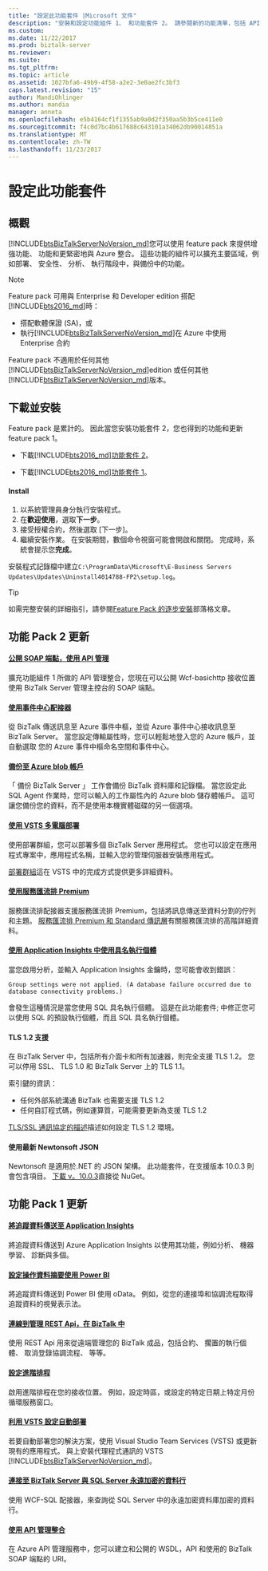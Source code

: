 ```yaml
---
title: "設定此功能套件 |Microsoft 文件"
description: "安裝和設定功能組件 1、 和功能套件 2。 請參閱新的功能清單，包括 API 管理中，team services 部署，Azure 的新配接器、 備份及多個 BizTalk Server 2016 中"
ms.custom: 
ms.date: 11/22/2017
ms.prod: biztalk-server
ms.reviewer: 
ms.suite: 
ms.tgt_pltfrm: 
ms.topic: article
ms.assetid: 1027bfa6-49b9-4f58-a2e2-3e0ae2fc3bf3
caps.latest.revision: "15"
author: MandiOhlinger
ms.author: mandia
manager: anneta
ms.openlocfilehash: e5b4164cf1f1355ab9a0d2f350aa5b3b5ce411e0
ms.sourcegitcommit: f4c0d7bc4b617688c643101a34062db90014851a
ms.translationtype: MT
ms.contentlocale: zh-TW
ms.lasthandoff: 11/23/2017
---
```

# <a name="configure-the-feature-pack"></a>設定此功能套件

## <a name="overview"></a>概觀

[!INCLUDE[btsBizTalkServerNoVersion_md](../includes/btsbiztalkservernoversion-md.md)]您可以使用 feature pack 來提供增強功能、 功能和更緊密地與 Azure 整合。 這些功能的組件可以擴充主要區域，例如部署、 安全性、 分析、 執行階段中，與備份中的功能。 

> [!NOTE]
> Feature pack 可用與 Enterprise 和 Developer edition 搭配[!INCLUDE[bts2016_md](../includes/bts2016-md.md)]時： 
> 
> - 搭配軟體保證 (SA)，或
> - 執行[!INCLUDE[btsBizTalkServerNoVersion_md](../includes/btsbiztalkservernoversion-md.md)]在 Azure 中使用 Enterprise 合約
> 
> Feature pack 不適用於任何其他[!INCLUDE[btsBizTalkServerNoVersion_md](../includes/btsbiztalkservernoversion-md.md)]edition 或任何其他[!INCLUDE[btsBizTalkServerNoVersion_md](../includes/btsbiztalkservernoversion-md.md)]版本。 

## <a name="download-and-install"></a>下載並安裝

Feature pack 是累計的。 因此當您安裝功能套件 2，您也得到的功能和更新 feature pack 1。

* 下載[!INCLUDE[bts2016_md](../includes/bts2016-md.md)][功能套件 2](https://aka.ms/bts2016fp2)。

* 下載[!INCLUDE[bts2016_md](../includes/bts2016-md.md)][功能套件 1](https://www.microsoft.com/download/details.aspx?id=55100)。

#### <a name="install"></a>Install

1. 以系統管理員身分執行安裝程式。
2. 在**歡迎使用**，選取**下一步**。 
3. 接受授權合約，然後選取 [下一步]。 
4. 繼續安裝作業。 在安裝期間，數個命令視窗可能會開啟和關閉。 完成時，系統會提示您**完成**。

安裝程式記錄檔中建立`C:\ProgramData\Microsoft\E-Business Servers Updates\Updates\Uninstall4014788-FP2\setup.log`。

>[!TIP]
> 如需完整安裝的詳細指引，請參閱[Feature Pack 的逐步安裝](https://blog.sandro-pereira.com/2017/04/27/microsoft-biztalk-server-2016-feature-pack-1-step-by-step-installation/)部落格文章。

## <a name="feature-pack-2-updates"></a>功能 Pack 2 更新

#### <a name="expose-soap-endpoints-with-api-managementcoreconnect-to-azure-api-managementmd"></a>[公開 SOAP 端點，使用 API 管理](../core/connect-to-azure-api-management.md)

擴充功能組件 1 所做的 API 管理整合，您現在可以公開 Wcf-basichttp 接收位置使用 BizTalk Server 管理主控台的 SOAP 端點。 

#### <a name="use-the-event-hub-adapterevent-hubs-adaptermd"></a>[使用事件中心配接器](event-hubs-adapter.md)

從 BizTalk 傳送訊息至 Azure 事件中樞，並從 Azure 事件中心接收訊息至 BizTalk Server。 當您設定傳輸屬性時，您可以輕鬆地登入您的 Azure 帳戶，並自動選取 您的 Azure 事件中樞命名空間和事件中心。

#### <a name="backup-to-azure-blob-accountcorehow-to-configure-the-backup-biztalk-server-jobmd"></a>[備份至 Azure blob 帳戶](../core/how-to-configure-the-backup-biztalk-server-job.md)
「 備份 BizTalk Server 」 工作會備份 BizTalk 資料庫和記錄檔。 當您設定此 SQL Agent 作業時，您可以輸入的工作屬性內的 Azure blob 儲存體帳戶。 這可讓您備份您的資料，而不是使用本機實體磁碟的另一個選項。 

#### <a name="multi-machine-deployment-using-vstscoreconfigure-automatic-deployment-with-visual-studio-team-services-in-biztalkmd"></a>[使用 VSTS 多電腦部署](../core/configure-automatic-deployment-with-visual-studio-team-services-in-biztalk.md)
使用部署群組，您可以部署多個 BizTalk Server 應用程式。 您也可以設定在應用程式專案中，應用程式名稱，並輸入您的管理伺服器安裝應用程式。

[部署群組](https://docs.microsoft.com/vsts/build-release/concepts/definitions/release/deployment-groups/index)這在 VSTS 中的完成方式提供更多詳細資料。  

#### <a name="use-service-bus-premiumcoresb-messaging-adaptermd"></a>[使用服務匯流排 Premium](../core/sb-messaging-adapter.md)

服務匯流排配接器支援服務匯流排 Premium，包括將訊息傳送至資料分割的佇列和主題。 [服務匯流排 Premium 和 Standard 傳訊層](https://docs.microsoft.com/azure/service-bus-messaging/service-bus-premium-messaging)有關服務匯流排的高階詳細資料。 

#### <a name="use-named-instances-with-application-insightscoresend-tracking-data-to-azure-application-insights-using-biztalk-servermd"></a>[使用 Application Insights 中使用具名執行個體](../core/send-tracking-data-to-azure-application-insights-using-biztalk-server.md)
當您啟用分析，並輸入 Application Insights 金鑰時，您可能會收到錯誤： 

```
Group settings were not applied. (A database failure occurred due to database connectivity problems.)
```

會發生這種情況是當您使用 SQL 具名執行個體。 這是在此功能套件; 中修正您可以使用 SQL 的預設執行個體，而且 SQL 具名執行個體。 

#### <a name="tls-12-support"></a>TLS 1.2 支援

在 BizTalk Server 中，包括所有介面卡和所有加速器，則完全支援 TLS 1.2。 您可以停用 SSL、 TLS 1.0 和 BizTalk Server 上的 TLS 1.1。 

索引鍵的資訊： 

* 任何外部系統溝通 BizTalk 也需要支援 TLS 1.2
* 任何自訂程式碼，例如運算質，可能需要更新為支援 TLS 1.2

[TLS/SSL 通訊協定的描述](https://support.microsoft.com/kb/3155464)描述如何設定 TLS 1.2 環境。 

#### <a name="use-latest-newtonsoft-json"></a>使用最新 Newtonsoft JSON 
Newtonsoft 是適用於.NET 的 JSON 架構。 此功能套件，在支援版本 10.0.3 則會包含項目。 [下載 v。10.0.3](https://www.nuget.org/packages/Newtonsoft.Json/10.0.3)直接從 NuGet。 


## <a name="feature-pack-1-updates"></a>功能 Pack 1 更新

#### <a name="send-tracking-data-to-application-insightscoresend-tracking-data-to-azure-application-insights-using-biztalk-servermd"></a>[將追蹤資料傳送至 Application Insights](../core/send-tracking-data-to-azure-application-insights-using-biztalk-server.md)

將追蹤資料傳送到 Azure Application Insights 以使用其功能，例如分析、 機器學習、 診斷與多個。 

#### <a name="configure-the-operational-data-feed-using-power-bicoreconfigure-the-operational-data-feed-for-power-bi-with-biztalk-servermd"></a>[設定操作資料摘要使用 Power BI](../core/configure-the-operational-data-feed-for-power-bi-with-biztalk-server.md)

將追蹤資料傳送到 Power BI 使用 oData。 例如，從您的連接埠和協調流程取得追蹤資料的視覺表示法。 

#### <a name="connect-to-the-management-rest-apis-in-biztalkcoreinstall-and-configure-the-management-rest-apis-in-biztalk-servermd"></a>[連線到管理 REST Api，在 BizTalk 中](../core/install-and-configure-the-management-rest-apis-in-biztalk-server.md)

使用 REST Api 用來從遠端管理您的 BizTalk 成品，包括合約、 擱置的執行個體、 取消登錄協調流程、 等等。

#### <a name="configure-advanced-schedulingcoreconfigure-the-time-zone-and-recurrence-scheduling-in-biztalk-servermd"></a>[設定進階排程](../core/configure-the-time-zone-and-recurrence-scheduling-in-biztalk-server.md)

啟用進階排程在您的接收位置。 例如，設定時區，或設定的特定日期上特定月份循環服務窗口。

#### <a name="configure-automatic-deployments-with-vstscoreconfigure-automatic-deployment-with-visual-studio-team-services-in-biztalkmd"></a>[利用 VSTS 設定自動部署](../core/configure-automatic-deployment-with-visual-studio-team-services-in-biztalk.md)  

若要自動部署您的解決方案，使用 Visual Studio Team Services (VSTS) 或更新現有的應用程式。 與上安裝代理程式通訊的 VSTS [!INCLUDE[btsBizTalkServerNoVersion_md](../includes/btsbiztalkservernoversion-md.md)]。

#### <a name="connect-to-sql-server-always-encrypted-columns-with-biztalk-servercoreconnect-to-sql-server-always-encrypted-columns-with-biztalk-servermd"></a>[連接至 BizTalk Server 與 SQL Server 永遠加密的資料行](../core/connect-to-sql-server-always-encrypted-columns-with-biztalk-server.md)  

使用 WCF-SQL 配接器，來查詢從 SQL Server 中的永遠加密資料庫加密的資料行。

#### <a name="integrate-with-api-managementcoreconnect-to-azure-api-managementmd"></a>[使用 API 管理整合](../core/connect-to-azure-api-management.md)

在 Azure API 管理服務中，您可以建立和公開的 WSDL，API 和使用的 BizTalk SOAP 端點的 URI。  